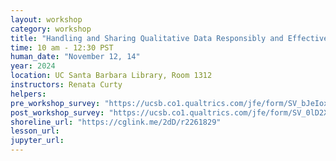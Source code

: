 ```yaml
---
layout: workshop
category: workshop
title: "Handling and Sharing Qualitative Data Responsibly and Effectively"
time: 10 am - 12:30 PST
human_date: "November 12, 14"
year: 2024
location: UC Santa Barbara Library, Room 1312
instructors: Renata Curty
helpers:
pre_workshop_survey: "https://ucsb.co1.qualtrics.com/jfe/form/SV_bJeIoxjp1A9Xx3M?slug=2024-11-12-ucsb-qualdatanalysis"
post_workshop_survey: "https://ucsb.co1.qualtrics.com/jfe/form/SV_0lD2XHnezknmSr4?slug=2024-11-12-ucsb-qualdatanalysis"
shoreline_url: "https://cglink.me/2dD/r2261829"
lesson_url:
jupyter_url:
---
```


